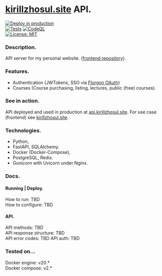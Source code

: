 # [kirillzhosul.site](https://kirillzhosul.site) API.

[![Deploy in production](https://github.com/kirillzhosul/api/actions/workflows/deploy.yml/badge.svg)](https://github.com/kirillzhosul/api/actions/workflows/deploy.yml) \
[![Tests](https://github.com/kirillzhosul/api/actions/workflows/tests.yml/badge.svg)](https://github.com/kirillzhosul/api/actions/workflows/tests.yml)
[![CodeQL](https://github.com/kirillzhosul/api/actions/workflows/codeql.yml/badge.svg)](https://github.com/kirillzhosul/api/actions/workflows/codeql.yml) \
<a href="https://github.com/florgon/api/blob/main/LICENSE"><img alt="License: MIT" src="https://black.readthedocs.io/en/stable/_static/license.svg"></a>

### Description.

API server for my personal website. 
([frontend repository](https://github.com/kirillzhosul/web)).

### Features.

- Authentication (JWTokens, SSO via [Florgon OAuth](https://florgon.space/dev/oauth))
- Courses (Course purchasing, listing, lectures, public (free) courses).

### See in action.

API deployed and used in production at [api.kirillzhosul.site](https://api.kirillzhosul.site).
For use case (frontend) see [kirillzhosul.site](https://kirillzhosul.site).

### Technologies.

- Python,
- FastAPI, SQLAlchemy.
- Docker (Docker-Compose), 
- PostgreSQL, Redis.
- Gunicorn with Uvicorn under Nginx.

### Docs.

#### Running | Deploy.

How to run: TBD \
How to configure: TBD

#### API.

API methods: TBD \
API response structure: TBD \
API error codes: TBD 
API auth: TBD 

### Tested on...

Docker engine: v20.* \
Docker compose: v2.*
